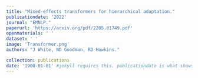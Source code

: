 ```yaml
---
title: "Mixed-effects transformers for hierarchical adaptation."
publicationdate: '2022'
journal: "EMNLP."
paperurl: 'https://arxiv.org/pdf/2205.01749.pdf'
openmaterials: ' '
dataset: ' '
image: 'Transformer.png'
authors: "J White, ND Goodman, RD Hawkins."

collection: publications
date: '1900-01-01' #jekyll requires this. publicationdate is what shows up
---
```

